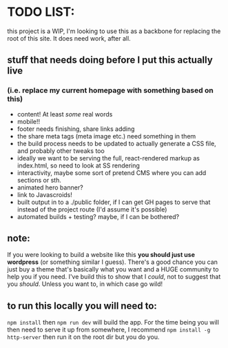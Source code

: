 # TODO LIST:

this project is a WIP, I'm looking to use this as a backbone for replacing the root of this site. It does need work, after all.

## stuff that needs doing before I put this actually live
### (i.e. replace my current homepage with something based on this)

- content! At least *some* real words
- mobile!!
- footer needs finishing, share links adding
- the share meta tags (meta image etc.) need something in them
- the build process needs to be updated to actually generate a CSS file, and probably other tweaks too
- ideally we want to be serving the full, react-rendered markup as index.html, so need to look at SS rendering
- interactivity, maybe some sort of pretend CMS where you can add sections or sth.
- animated hero banner?
- link to Javascroids!
- built output in to a ./public folder, if I can get GH pages to serve that instead of the project route (I'd assume it's possible)
- automated builds + testing? maybe, if I can be bothered?

## note:

If you were looking to build a website like this **you should just use wordpress** (or something similar I guess). There's a good chance you can just buy a theme that's basically what you want and a HUGE community to help you if you need. I've build this to show that I *could*, not to suggest that you *should*. Unless you want to, in which case go wild!

## to run this locally you will need to:

`npm install` then `npm run dev` will build the app. For the time being you will then need to serve it up from somewhere, I recommend `npm install -g http-server` then run it on the root dir but you do you.
